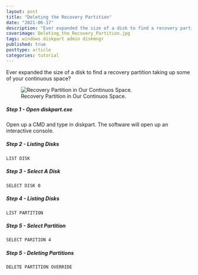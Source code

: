 ```yaml
---
layout: post
title: "Deleting the Recovery Partition"
date: "2021-06-17"
description: "Ever expanded the size of a disk to find a recovery partition taking up some of your continuous space?"
coverimage: Deleting_the_Recovery_Partition.jpg
tags: windows diskpart admin diskmngr
published: true
posttype: article
categories: tutorial
---
```

Ever expanded the size of a disk to find a recovery partition taking up some of your continuous space?

<figure class="figure text-center col-xs-12 col-sm-12 col-lg-12">
<img src="/static/ccf2a991-55e3-4555-8b2d-19bc63b297fb.png" class="figure-img img-fluid border border-1 border-dark" alt="Recovery Partition in Our Continuos Space.">
<figcaption class="figure-caption text-center fw-normal text-dark">Recovery Partition in Our Continuos Space.</figcaption>
</figure>

<h5 class="step">Step 1 - Open diskpart.exe</h5>

Open up a CMD and type in diskpart. The software will open up an interactive console. 

<h5 class="step">Step 2 - Listing Disks</h5>

```
LIST DISK
```

<h5 class="step">Step 3 - Select A Disk</h5>

```
SELECT DISK 0
```

<h5 class="step">Step 4 - Listing Disks</h5>

```
LIST PARTITION
```

<h5 class="step">Step 5 - Select Partition</h5>

```
SELECT PARITION 4
```

<h5 class="step">Step 5 - Deleting Partitions</h5>

```
DELETE PARTITION OVERRIDE
```